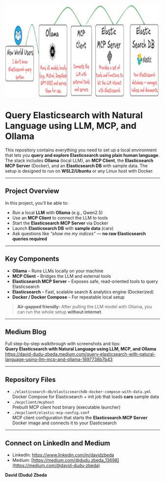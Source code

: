 <img src="./elastic-mcp.png" alt="welcome Image" width="500" height="300">

# Query Elasticsearch with Natural Language using LLM, MCP, and Ollama

This repository contains everything you need to set up a local environment that lets you **query and explore Elasticsearch using plain human language**. The stack includes **Ollama** (local LLM), an **MCP Client**, the **Elasticsearch MCP Server** (Docker), and an **Elasticsearch DB** with sample data. The setup is designed to run on **WSL2/Ubuntu** or any Linux host with Docker.

---

## Project Overview

In this project, you’ll be able to:

- Run a local **LLM** with **Ollama** (e.g., Qwen2.5)  
- Use an **MCP Client** to connect the LLM to tools  
- Start the **Elasticsearch MCP Server** via Docker  
- Launch **Elasticsearch DB** with **sample data** (cars)  
- Ask questions like *“show me my indices”* — **no raw Elasticsearch queries required**

---

## Key Components

- **Ollama** – Runs LLMs locally on your machine  
- **MCP Client** – Bridges the LLM and external tools  
- **Elasticsearch MCP Server** – Exposes safe, read-oriented tools to query Elasticsearch  
- **Elasticsearch** – Fast, scalable search & analytics engine (Dockerized)  
- **Docker / Docker Compose** – For repeatable local setup

> **Air-gapped friendly:** After pulling the LLM model with Ollama, you can run the whole setup **without internet**.

---

## Medium Blog

Full step-by-step walkthrough with screenshots and tips:  
**Query Elasticsearch with Natural Language using LLM, MCP, and Ollama**  
https://david-dudu-zbeda.medium.com/query-elasticsearch-with-natural-language-using-llm-mcp-and-ollama-1897738b7b43

---

## Repository Files

- `./elasticsearch-db/elasticsearchdb-docker-compose-with-data.yml`  
  Docker Compose for Elasticsearch + init job that loads **cars** sample data
- `./mcpclient/mcphost`  
  Prebuilt MCP client host binary (executable launcher)
- `./mcpclient/elastic-mcp-config.conf`  
  MCP client configuration that starts the **Elasticsearch MCP Server** Docker image and connects it to your Elasticsearch

---

## Connect on LinkedIn and Medium

- LinkedIn: https://www.linkedin.com/in/davidzbeda  
- Medium: [https://medium.com/@dudu.zbeda_13698](https://medium.com/@david-dudu-zbeda)

**David (Dudu) Zbeda**
